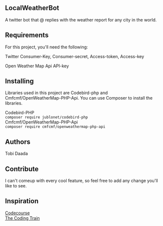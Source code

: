 ## LocalWeatherBot
A twitter bot that @ replies with the weather report for any city in the world.

## Requirements
For this project, you'll need the following: 

Twitter Consumer-Key, Consumer-secret, Access-token, Access-key

Open Weather Map Api API-key

## Installing
Libraries used in this project are Codebird-php and Cmfcmf/OpenWeatherMap-PHP-Api. You can use Composer to install the libraries.

Codebird-PHP  
	`composer require jublonet/codebird-php`  
Cmfcmf/OpenWeatherMap-PHP-Api  
	`composer require cmfcmf/openweathermap-php-api`

## Authors
Tobi Daada

## Contribute
I can't comeup with every cool feature, so feel free to add any change you'll like to see.

## Inspiration
[Codecourse](https://www.youtube.com/channel/UCpOIUW62tnJTtpWFABxWZ8g)  
[The Coding Train](https://www.youtube.com/channel/UCvjgXvBlbQiydffZU7m1_aw)  

